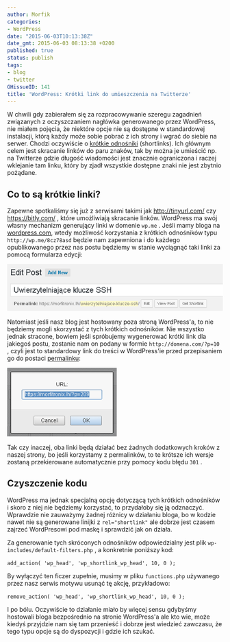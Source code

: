 ```yaml
---
author: Morfik
categories:
- WordPress
date: "2015-06-03T10:13:38Z"
date_gmt: 2015-06-03 08:13:38 +0200
published: true
status: publish
tags:
- blog
- twitter
GHissueID: 141
title: 'WordPress: Krótki link do umieszczenia na Twitterze'
---
```


W chwili gdy zabierałem się za rozpracowywanie szeregu zagadnień związanych z oczyszczaniem nagłówka
generowanego przez WordPress, nie miałem pojęcia, że niektóre opcje nie są dostępne w standardowej
instalacji, którą każdy może sobie pobrać z ich strony i wgrać do siebie na serwer. Chodzi
oczywiście o [krótkie odnośniki](https://en.wikipedia.org/wiki/URL_shortening) (shortlinks). Ich
głównym celem jest skracanie linków do paru znaków, tak by można je umieścić np. na Twitterze
gdzie długość wiadomości jest znacznie ograniczona i raczej wklejanie tam linku, który by zjadł
wszystkie dostępne znaki nie jest zbytnio pożądane.

<!--more-->
## Co to są krótkie linki?

Zapewne spotkaliśmy się już z serwisami takimi jak <http://tinyurl.com/> czy <https://bitly.com/> ,
które umożliwiają skracanie linków. WordPress ma swój własny mechanizm generujący linki w domenie
`wp.me` . Jeśli mamy bloga na [wordpress.com](https://wordpress.com/), wtedy możliwość korzystania z
krótkich odnośników typu `http://wp.me/8cz78asd` będzie nam zapewniona i do każdego opublikowanego
przez nas postu będziemy w stanie wyciągnąć taki linki za pomocą formularza edycji:

![](/img/2015/06/1.wordpress-krotki-link.png#big)

Natomiast jeśli nasz blog jest hostowany poza stroną WordPress'a, to nie będziemy mogli skorzystać z
tych krótkich odnośników. Nie wszystko jednak stracone, bowiem jeśli spróbujemy wygenerować krótki
link dla jakiegoś postu, zostanie nam on podany w formie `http://domena.com/?p=10` , czyli jest to
standardowy link do treści w WordPress'ie przed przepisaniem go do postaci
[permalinku](/post/wordpress-odnosniki-bezposrednie-permalinks/):

![](/img/2015/06/2.wordpress-krotki-link-permalink.png#small)

Tak czy inaczej, oba linki będą działać bez żadnych dodatkowych kroków z naszej strony, bo jeśli
korzystamy z permalinków, to te krótsze ich wersje zostaną przekierowane automatycznie przy pomocy
kodu błędu `301` .

## Czyszczenie kodu

WordPress ma jednak specjalną opcję dotyczącą tych krótkich odnośników i skoro z niej nie będziemy
korzystać, to przydałoby się ją odznaczyć. Wprawdzie nie zauważymy żadnej różnicy w działaniu bloga,
bo w kodzie nawet nie są generowane linijki z `rel="shortlink"` ale dobrze jest czasem zajrzeć
WordPresowi pod maskę i sprawdzić jak on działa.

Za generowanie tych skróconych odnośników odpowiedzialny jest plik
`wp-includes/default-filters.php` , a konkretnie poniższy kod:

    add_action( 'wp_head', 'wp_shortlink_wp_head', 10, 0 );

By wyłączyć ten ficzer zupełnie, musimy w pliku `functions.php` używanego przez nasz serwis motywu
usunąć tę akcję, przykładowo:

    remove_action( 'wp_head', 'wp_shortlink_wp_head', 10, 0 );

I po bólu. Oczywiście to działanie miało by więcej sensu gdybyśmy hostowali bloga bezpośrednio na
stronie WordPress'a ale kto wie, może kiedyś przyjdzie nam się tam przenieść i dobrze jest wiedzieć
zawczasu, że tego typu opcje są do dyspozycji i gdzie ich szukać.
